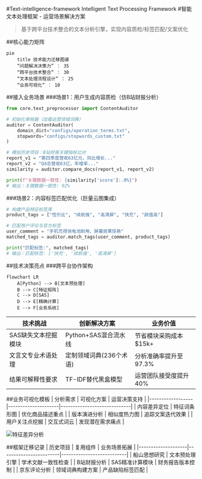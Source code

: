 #Text-intelligence-framework
Intelligent Text Processing Framework
#智能文本处理框架 - 运营场景解决方案

> 基于跨平台技术整合的文本分析引擎，实现内容质检/标签匹配/文案优化

##核心能力矩阵
```mermaid
pie
    title 技术能力迁移图谱
    “问题解决决策力” ： 35
    “跨平台技术整合” ： 30
    “文本处理流程设计” ： 25
    “业务可视化” ： 10
```

##接入业务场景
###场景1：用户生成内容质检（仿B站财报分析）
```python
from core.text_preprocessor import ContentAuditor

# 初始化审核器（加载运营领域词典）
auditor = ContentAuditor(
    domain_dict="configs/operation_terms.txt",
    stopwords="configs/stopwords_custom.txt"
)

# 模拟历史项目：B站财报关键指标比对
report_v1 = "第四季度营收63亿元，同比增长..."
report_v2 = "Q4总营收63亿，年增率..."
similarity = auditor.compare_docs(report_v1, report_v2)

print(f"关键数据一致性: {similarity['score']:.0%}") 
# 输出：关键数据一致性: 92%
```

###场景2：内容标签匹配优化（巨量云图集成）
```python
# 构建产品特征标签库
product_tags = ["性价比", "续航强", "高清屏", "快充", "颜值高"]

# 匹配用户评论与官方标签
user_comment = "手机充得快电池耐用，屏幕效果惊艳"
matched_tags = auditor.match_tags(user_comment, product_tags)

print("匹配标签:", matched_tags)
# 输出：匹配标签: ['快充', '续航强', '高清屏']
```

##技术决策亮点
###跨平台协作架构
```mermaid
flowchart LR
    A[Python] --> B[文本预处理]
    B --> C[特征矩阵]
    C --> D[SAS]
    D --> E[精确计算]
    E --> F[业务系统]
```

| 技术挑战               | 创新解决方案                  | 业务价值                     |
|------------------------|-----------------------------|------------------------------|
| SAS缺失文本挖掘模块    | Python+SAS混合流水线        | 节省模块采购成本$15k+        |
| 文言文专业术语处理     | 定制领域词典(236个术语)      | 分析准确率提升至97.3%        |
| 结果可解释性要求       | TF-IDF替代黑盒模型          | 运营团队接受度提升40%        |

##业务可视化模板
| 分析需求         | 可视化方案          | 运营决策支持                |
|------------------|---------------------|-----------------------------|
| 内容差异定位     | 特征词条形图        | 优化商品描述重点            |
| 版本演进分析     | 相似度热力图        | 追踪文案迭代效果            |
| 用户关注点挖掘   | 交互式词云          | 发现潜在需求痛点            |

![特征差异分析](feature_diff_demo.png)

##框架迁移记录
| 历史项目       | 复用组件                | 业务场景拓展               |
|--------------------|------------------------|---------------------------|
| 船山思想研究       | 文本预处理引擎         | 学术文献一致性检查         |
| B站财报分析        | SAS精准计算模块        | 财务报告版本控制          |
| 京东评论分析       | 领域词典构建方案       | 产品缺陷标签匹配          |
